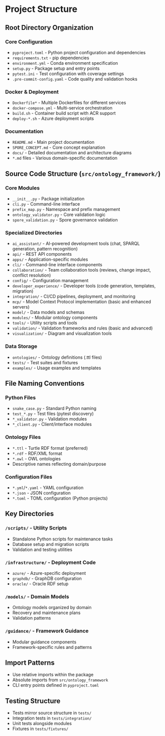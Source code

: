 # Project Structure

## Root Directory Organization

### Core Configuration
- `pyproject.toml` - Python project configuration and dependencies
- `requirements.txt` - pip dependencies
- `environment.yml` - Conda environment specification
- `setup.py` - Package setup and entry points
- `pytest.ini` - Test configuration with coverage settings
- `.pre-commit-config.yaml` - Code quality and validation hooks

### Docker & Deployment
- `Dockerfile*` - Multiple Dockerfiles for different services
- `docker-compose.yml` - Multi-service orchestration
- `build.sh` - Container build script with ACR support
- `deploy-*.sh` - Azure deployment scripts

### Documentation
- `README.md` - Main project documentation
- `SPORE_CONCEPT.md` - Core concept explanation
- `docs/` - Detailed documentation and architecture diagrams
- `*.md` files - Various domain-specific documentation

## Source Code Structure (`src/ontology_framework/`)

### Core Modules
- `__init__.py` - Package initialization
- `cli.py` - Command-line interface
- `prefix_map.py` - Namespace and prefix management
- `ontology_validator.py` - Core validation logic
- `spore_validation.py` - Spore governance validation

### Specialized Directories
- `ai_assistant/` - AI-powered development tools (chat, SPARQL generation, pattern recognition)
- `api/` - REST API components
- `apps/` - Application-specific modules
- `cli/` - Command-line interface components
- `collaboration/` - Team collaboration tools (reviews, change impact, conflict resolution)
- `config/` - Configuration management
- `developer_experience/` - Developer tools (code generation, templates, migration)
- `integration/` - CI/CD pipelines, deployment, and monitoring
- `mcp/` - Model Context Protocol implementation (basic and enhanced servers)
- `model/` - Data models and schemas
- `modules/` - Modular ontology components
- `tools/` - Utility scripts and tools
- `validation/` - Validation frameworks and rules (basic and advanced)
- `visualization/` - Diagram and visualization tools

### Data Storage
- `ontologies/` - Ontology definitions (.ttl files)
- `tests/` - Test suites and fixtures
- `examples/` - Usage examples and templates

## File Naming Conventions

### Python Files
- `snake_case.py` - Standard Python naming
- `test_*.py` - Test files (pytest discovery)
- `*_validator.py` - Validation modules
- `*_client.py` - Client/interface modules

### Ontology Files
- `*.ttl` - Turtle RDF format (preferred)
- `*.rdf` - RDF/XML format
- `*.owl` - OWL ontologies
- Descriptive names reflecting domain/purpose

### Configuration Files
- `*.yml`/`*.yaml` - YAML configuration
- `*.json` - JSON configuration
- `*.toml` - TOML configuration (Python projects)

## Key Directories

### `/scripts/` - Utility Scripts
- Standalone Python scripts for maintenance tasks
- Database setup and migration scripts
- Validation and testing utilities

### `/infrastructure/` - Deployment Code
- `azure/` - Azure-specific deployment
- `graphdb/` - GraphDB configuration
- `oracle/` - Oracle RDF setup

### `/models/` - Domain Models
- Ontology models organized by domain
- Recovery and maintenance plans
- Validation patterns

### `/guidance/` - Framework Guidance
- Modular guidance components
- Framework-specific rules and patterns

## Import Patterns
- Use relative imports within the package
- Absolute imports from `src/ontology_framework`
- CLI entry points defined in `pyproject.toml`

## Testing Structure
- Tests mirror source structure in `tests/`
- Integration tests in `tests/integration/`
- Unit tests alongside modules
- Fixtures in `tests/fixtures/`